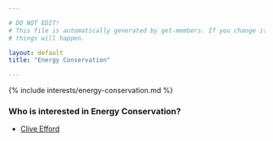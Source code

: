 ```yaml
---

# DO NOT EDIT!
# This file is automatically generated by get-members. If you change it, bad
# things will happen.

layout: default
title: "Energy Conservation"

---
```


{% include interests/energy-conservation.md %}

### Who is interested in Energy Conservation?


* [Clive Efford](../members/clive-efford.html)
